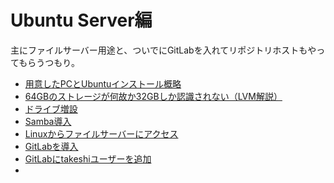 # Ubuntu Server編

主にファイルサーバー用途と、ついでにGitLabを入れてリポジトリホストもやってもらうつもり。

* [用意したPCとUbuntuインストール概略](pc_and_introduction.html)
* [64GBのストレージが何故か32GBしか認識されない（LVM解説）](lvm.html)
* [ドライブ増設](add_a_drive.html)
* [Samba導入](samba.html)
* [Linuxからファイルサーバーにアクセス](samba_from_linux.html)
* [GitLabを導入](gitlab.html)
* [GitLabにtakeshiユーザーを追加](use_gitlab.html)
* 

